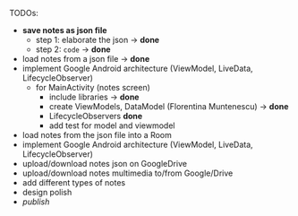 
TODOs:

* **save notes as json file**
    * step 1: elaborate the json -> **done**
    * step 2: ``code`` -> **done**
* load notes from a json file -> **done**
* implement Google Android architecture (ViewModel, LiveData, LifecycleObserver)
    * for MainActivity (notes screen)
        * include libraries  -> **done**
        * create ViewModels, DataModel (Florentina Muntenescu) -> **done**
        * LifecycleObservers **done**
        * add test for model and viewmodel
* load notes from the json file into a Room
* implement Google Android architecture (ViewModel, LiveData, LifecycleObserver)
* upload/download notes json on GoogleDrive
* upload/download notes multimedia to/from Google/Drive
* add different types of notes
* design polish
* _publish_
